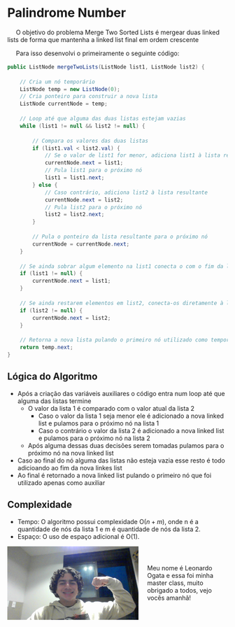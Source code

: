 # Palindrome Number

&nbsp;&nbsp;&nbsp;&nbsp; O objetivo do problema Merge Two Sorted Lists é mergear duas linked lists de forma que mantenha a linked list final em ordem crescente

&nbsp;&nbsp;&nbsp;&nbsp; Para isso desenvolvi o primeiramente o seguinte código: 

```java
public ListNode mergeTwoLists(ListNode list1, ListNode list2) {

    // Cria um nó temporário 
    ListNode temp = new ListNode(0);
    // Cria ponteiro para construir a nova lista
    ListNode currentNode = temp;

    // Loop até que alguma das duas listas estejam vazias
    while (list1 != null && list2 != null) {
        
        // Compara os valores das duas listas
        if (list1.val < list2.val) {
            // Se o valor de list1 for menor, adiciona list1 à lista resultante
            currentNode.next = list1;
            // Pula list1 para o próximo nó
            list1 = list1.next;
        } else {
            // Caso contrário, adiciona list2 à lista resultante
            currentNode.next = list2;
            // Pula list2 para o próximo nó
            list2 = list2.next;
        }

        // Pula o ponteiro da lista resultante para o próximo nó
        currentNode = currentNode.next;
    }

    // Se ainda sobrar algum elemento na list1 conecta o com o fim da lista resultante
    if (list1 != null) {
        currentNode.next = list1;
    }

    // Se ainda restarem elementos em list2, conecta-os diretamente à lista resultante
    if (list2 != null) {
        currentNode.next = list2;
    }

    // Retorna a nova lista pulando o primeiro nó utilizado como temporário
    return temp.next;
}

```

## Lógica do Algoritmo
- Após a criação das variáveis auxiliares o código entra num loop até que alguma das listas termine
    - O valor da lista 1 é comparado com o valor atual da lista 2
        - Caso o valor da lista 1 seja menor ele é adicionado a nova linked list e pulamos para o próximo nó na lista 1
        - Caso o contrário o valor da lista 2 é adicionado a nova linked list e pulamos para o próximo nó na lista 2
    - Após alguma dessas duas decisões serem tomadas pulamos para o próximo nó na nova linked list
- Caso ao final do nó alguma das listas não esteja vazia esse resto é todo adicioando ao fim da nova linkes list
- Ao final é retornado a nova linked list pulando o primeiro nó que foi utilizado apenas como auxiliar

## Complexidade
- Tempo: O algoritmo possui complexidade O(${n + m}$), onde n é a quantidade de nós da lista 1 e m é quantidade de nós da lista 2.
- Espaço: O uso de espaço adicional é O(${1}$).

<div style="display: flex; align-items: center; justify-content: center;">
    <img src="leoogata6.jpg" alt="leoogata" style="width: 300px; height: auto; margin-right: 20px;">
    <div>
        <p>Meu nome é Leonardo Ogata e essa foi minha master class, muito obrigado a todos, vejo vocês amanhã!</p>
    </div>
</div>
